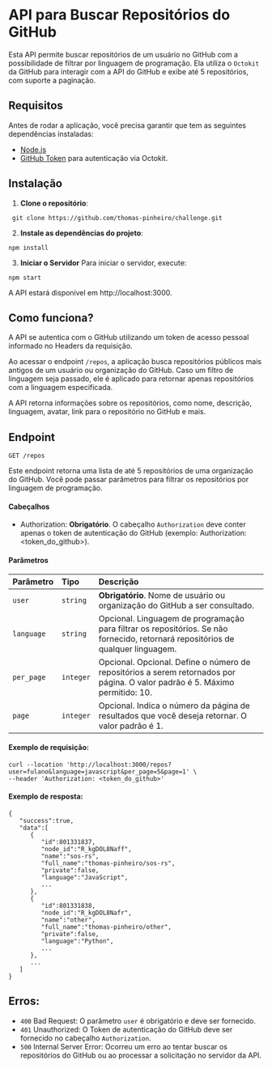 # API para Buscar Repositórios do GitHub

Esta API permite buscar repositórios de um usuário no GitHub com a possibilidade de filtrar por linguagem de programação. Ela utiliza o `Octokit` da GitHub para interagir com a API do GitHub e exibe até 5 repositórios, com suporte a paginação.

## Requisitos

Antes de rodar a aplicação, você precisa garantir que tem as seguintes dependências instaladas:

- [Node.js](https://nodejs.org/)
- [GitHub Token](https://docs.github.com/en/authentication/keeping-your-account-and-data-secure/managing-your-personal-access-tokens#creating-a-personal-access-token-classic) para autenticação via Octokit.

## Instalação

1. **Clone o repositório**:

```
 git clone https://github.com/thomas-pinheiro/challenge.git
```

2. **Instale as dependências do projeto**:

```
npm install
```

3. **Iniciar o Servidor**
   Para iniciar o servidor, execute:

```
npm start
```

A API estará disponível em http://localhost:3000.

## Como funciona?

A API se autentica com o GitHub utilizando um token de acesso pessoal informado no Headers da requisição.

Ao acessar o endpoint `/repos`, a aplicação busca repositórios públicos mais antigos de um usuário ou organização do GitHub. Caso um filtro de linguagem seja passado, ele é aplicado para retornar apenas repositórios com a linguagem especificada.

A API retorna informações sobre os repositórios, como nome, descrição, linguagem, avatar, link para o repositório no GitHub e mais.

## Endpoint

`GET /repos`

Este endpoint retorna uma lista de até 5 repositórios de uma organização do GitHub. Você pode passar parâmetros para filtrar os repositórios por linguagem de programação.

#### Cabeçalhos

- Authorization: **Obrigatório**. O cabeçalho `Authorization` deve conter apenas o token de autenticação do GitHub (exemplo: Authorization: <token_do_github>).

#### Parâmetros

| Parâmetro  | Tipo      | Descrição                                                                                                                        |
| :--------- | :-------- | :------------------------------------------------------------------------------------------------------------------------------- |
| `user`     | `string`  | **Obrigatório**. Nome de usuário ou organização do GitHub a ser consultado.                                                      |
| `language` | `string`  | Opcional. Linguagem de programação para filtrar os repositórios. Se não fornecido, retornará repositórios de qualquer linguagem. |
| `per_page` | `integer` | Opcional. Opcional. Define o número de repositórios a serem retornados por página. O valor padrão é 5. Máximo permitido: 10.     |
| `page`     | `integer` | Opcional. Indica o número da página de resultados que você deseja retornar. O valor padrão é 1.                                  |

#### Exemplo de requisição:

```
curl --location 'http://localhost:3000/repos?user=fulano&language=javascript&per_page=5&page=1' \
--header 'Authorization: <token_do_github>'
```

#### Exemplo de resposta:

```
{
   "success":true,
   "data":[
      {
         "id":801331837,
         "node_id":"R_kgDOL8Naff",
         "name":"sos-rs",
         "full_name":"thomas-pinheiro/sos-rs",
         "private":false,
         "language":"JavaScript",
         ...
      },
      {
         "id":801331838,
         "node_id":"R_kgDOL8Nafr",
         "name":"other",
         "full_name":"thomas-pinheiro/other",
         "private":false,
         "language":"Python",
         ...
      },
      ...
   ]
}
```

## Erros:

- `400` Bad Request: O parâmetro `user` é obrigatório e deve ser fornecido.
- `401` Unauthorized: O Token de autenticação do GitHub deve ser fornecido no cabeçalho `Authorization`.
- `500` Internal Server Error: Ocorreu um erro ao tentar buscar os repositórios do GitHub ou ao processar a solicitação no servidor da API.
